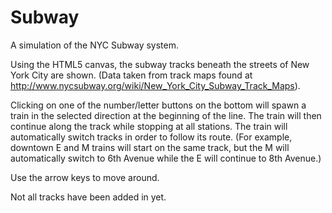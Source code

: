 # Subway
A simulation of the NYC Subway system.

Using the HTML5 canvas, the subway tracks beneath the streets of New York City are shown.  (Data taken from track maps found at  http://www.nycsubway.org/wiki/New_York_City_Subway_Track_Maps).

Clicking on one of the number/letter buttons on the bottom will spawn a train in the selected direction at the beginning of the line.  The train will then continue along the track while stopping at all stations.  The train will automatically switch tracks in order to follow its route.  (For example, downtown E and M trains will start on the same track, but the M will automatically switch to 6th Avenue while the E will continue to 8th Avenue.)

Use the arrow keys to move around.

Not all tracks have been added in yet.
